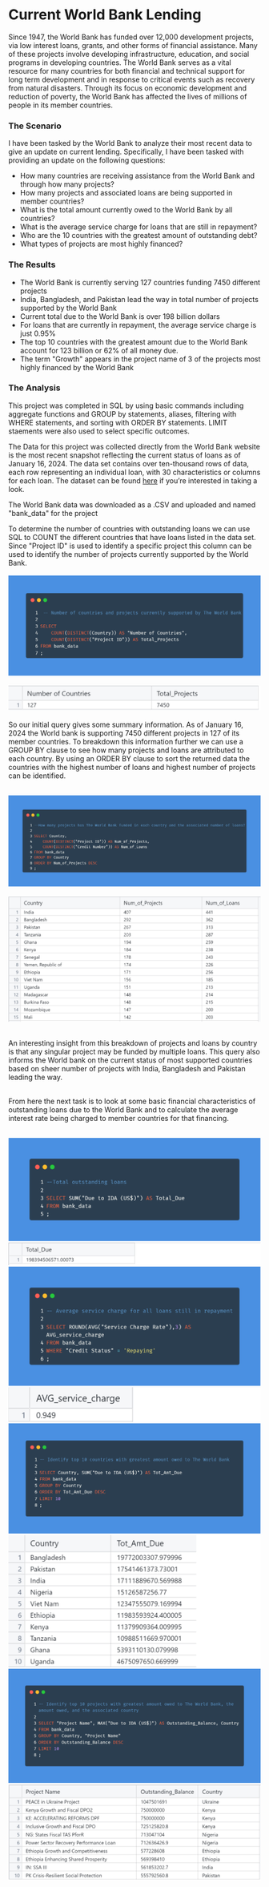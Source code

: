 # Current World Bank Lending

Since 1947, the World Bank has funded over 12,000 development projects, via low interest loans, grants, and other forms of financial assistance. Many of these projects involve developing infrastructure, education, and social programs in developing countries. The World Bank serves as a vital resource for many countries for both financial and technical support for long term development and in response to critical events such as recovery from natural disasters. Through its focus on economic development and reduction of poverty, the World Bank has affected the lives of millions of people in its member countries. 

### The Scenario

I have been tasked by the World Bank to analyze their most recent data to give an update on current lending. Specifically, I have been tasked with providing an update on the following questions:
 
- How many countries are receiving assistance from the World Bank and through how many projects?
- How many projects and associated loans are being supported in member countries? 
- What is the total amount currently owed to the World Bank by all countries?
- What is the average service charge for loans that are still in repayment?
- Who are the 10 countries with the greatest amount of outstanding debt?
- What types of projects are most highly financed?

### The Results

- The World Bank is currently serving 127 countries funding 7450 different projects
- India, Bangladesh, and Pakistan lead the way in total number of projects supported by the World Bank
- Current total due to the World Bank is over 198 billion dollars
- For loans that are currently in repayment, the average service charge is just 0.95%
- The top 10 countries with the greatest amount due to the World Bank account for 123 billion or 62% of all money due.
- The term "Growth" appears in the project name of 3 of the projects most highly financed by the World Bank

### The Analysis

This project was completed in SQL by using basic commands including aggregate functions and GROUP by statements, aliases, filtering with WHERE statements, and sorting with ORDER BY statements. LIMIT staements were also used to select specific outcomes.

The Data for this project was collected directly from the World Bank website is the most recent snapshot reflecting the current status of loans as of January 16, 2024. The data set contains over ten-thousand rows of data, each row representing an individual loan, with 30 characteristics or columns for each loan.  The dataset can be found [here](https://finances.worldbank.org/Loans-and-Credits/IDA-Statement-of-Credits-and-Grants-Latest-Availab/ebmi-69yj/about_data) if you’re interested in taking a look. 

The World Bank data was downloaded as a .CSV and uploaded and named "bank_data" for the project

To determine the number of countries with outstanding loans we can use SQL to COUNT the different countries that have loans listed in the data set. Since "Project ID" is used to identify a specific project this column can be used to identify the number of projects currently supported by the World Bank. 
<br/><br/>
<img src="images/SQL Project Query 1.png?raw=true"/>
<br/><br/>
<img src="images/SQL Project Result 1.png?raw=true"/>
<br/><br/>
So our initial query gives some summary information. As of January 16, 2024 the World bank is supporting 7450 different projects in 127 of its member countries. To breakdown this information further we can use a GROUP BY clause to see how many projects and loans are attributed to each country. By using an ORDER BY clause to sort the returned data the countries with the highest number of loans and highest number of projects can be identified.
<br/><br/>

<img src="images/SQL Project Query 2.png?raw=true"/>
<br/><br/>
<img src="images/SQL Project Result 2.png?raw=true"/>
<br/><br/>

An interesting insight from this breakdown of projects and loans by country is that any singular project may be funded by multiple loans. This query also informs the World bank on the current status of most supported countries based on sheer number of projects with India, Bangladesh and Pakistan leading the way.
<br/><br/>

From here the next task is to look at some basic financial characteristics of outstanding loans due to the World Bank and to calculate the average interest rate being charged to member countries for that financing. 
<br/><br/>

<img src="images/SQL Project Query 3.png?raw=true"/>
<img src="images/SQL Project Result 3a.png?raw=true"/>
<img src="images/SQL Project Query 4.png?raw=true"/>
<img src="images/SQL Project Result 4a.png?raw=true"/>
<img src="images/SQL Project Query 5.png?raw=true"/>
<img src="images/SQL Project Result 5a.png?raw=true"/>
<img src="images/SQL Project Query 6.png?raw=true"/>
<img src="images/SQL Project Result 6.png?raw=true"/>





